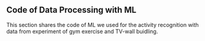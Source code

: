 
## Code of Data Processing with ML

This section shares the code of ML we used for the activity recognition with data from experiment of gym exercise and TV-wall buidling.
